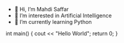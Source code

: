 - 👋 Hi, I’m Mahdi Saffar
- 👀 I’m interested in Artificial Intelligence
- 🌱 I’m currently learning Python

int main()
{
	cout << "Hello World";
	return 0;
}
